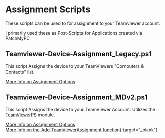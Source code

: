 # Assignment Scripts
These scripts can be used to for assignment to your Teamviewer account.

I primarily used these as Post-Scripts for Applications created via PatchMyPC

## Teamviewer-Device-Assignment_Legacy.ps1
This script Assigns the device to your TeamViewers "Computers & Contacts" list.

[More Info on Assignment Options](https://www.teamviewer.com/en-us/global/support/knowledge-base/teamviewer-classic/deployment/mass-deployment-on-windows-user-guide-legacy/assignment-options-5-6-legacy/)

## Teamviewer-Device-Assignment_MDv2.ps1
This script Assigns the device to your TeamViewer Account. Utilizes the [TeamViewerPS](https://github.com/teamviewer/TeamViewerPS/tree/main) module.

[More Info on Assignment Options](https://www.teamviewer.com/en-us/global/support/knowledge-base/teamviewer-remote/deployment/mass-deployment-user-guide/assign-a-device-via-command-line-8-10/)  
[More Info on the Add-TeamViewerAssignment function](https://github.com/teamviewer/TeamViewerPS/blob/main/Docs/Help/Add-TeamViewerAssignment.md){:target="_blank"}